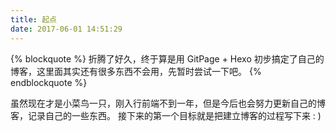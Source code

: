 ```yaml
---
title: 起点
date: 2017-06-01 14:51:29
---
```


{% blockquote %}
折腾了好久，终于算是用 GitPage + Hexo 初步搞定了自己的博客，这里面其实还有很多东西不会用，先暂时尝试一下吧。
{% endblockquote %}

虽然现在才是小菜鸟一只，刚入行前端不到一年，但是今后也会努力更新自己的博客，记录自己的一些东西。
接下来的第一个目标就是把建立博客的过程写下来 : )